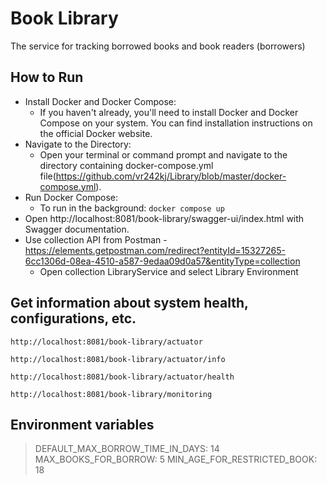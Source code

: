 # Book Library 
The service for tracking borrowed books and book readers (borrowers) 

## How to Run
* Install Docker and Docker Compose:
  - If you haven't already, you'll need to install Docker and Docker Compose on your system. You can find installation instructions on the official Docker website.
* Navigate to the Directory:
  - Open your terminal or command prompt and navigate to the directory containing docker-compose.yml file(https://github.com/vr242kj/Library/blob/master/docker-compose.yml).
* Run Docker Compose:
  - To run in the background: ```docker compose up```
* Open http://localhost:8081/book-library/swagger-ui/index.html with Swagger documentation.
* Use collection API from Postman - https://elements.getpostman.com/redirect?entityId=15327265-6cc1306d-08ea-4510-a587-9edaa09d0a57&entityType=collection
  - Open collection LibraryService and select Library Environment
## Get information about system health, configurations, etc.
```http://localhost:8081/book-library/actuator```

```http://localhost:8081/book-library/actuator/info```

```http://localhost:8081/book-library/actuator/health```

```http://localhost:8081/book-library/monitoring```
## Environment variables
> DEFAULT_MAX_BORROW_TIME_IN_DAYS: 14
> MAX_BOOKS_FOR_BORROW: 5
> MIN_AGE_FOR_RESTRICTED_BOOK: 18
  
